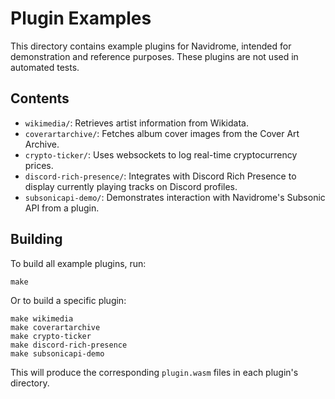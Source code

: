# Plugin Examples

This directory contains example plugins for Navidrome, intended for demonstration and reference purposes. These plugins are not used in automated tests.

## Contents

- `wikimedia/`: Retrieves artist information from Wikidata.
- `coverartarchive/`: Fetches album cover images from the Cover Art Archive.
- `crypto-ticker/`: Uses websockets to log real-time cryptocurrency prices.
- `discord-rich-presence/`: Integrates with Discord Rich Presence to display currently playing tracks on Discord profiles.
- `subsonicapi-demo/`: Demonstrates interaction with Navidrome's Subsonic API from a plugin.

## Building

To build all example plugins, run:

```
make
```

Or to build a specific plugin:

```
make wikimedia
make coverartarchive
make crypto-ticker
make discord-rich-presence
make subsonicapi-demo
```

This will produce the corresponding `plugin.wasm` files in each plugin's directory.
